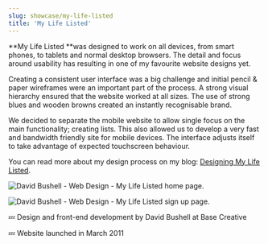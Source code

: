 ```yaml
---
slug: showcase/my-life-listed
title: 'My Life Listed'
---
```

**My Life Listed **was designed to work on all devices, from smart phones, to tablets and normal desktop browsers. The detail and focus around usability has resulting in one of my favourite website designs yet.

Creating a consistent user interface was a big challenge and initial pencil & paper wireframes were an important part of the process. A strong visual hierarchy ensured that the website worked at all sizes. The use of strong blues and wooden browns created an instantly recognisable brand.

We decided to separate the mobile website to allow single focus on the main functionality; creating lists. This also allowed us to develop a very fast and bandwidth friendly site for mobile devices. The interface adjusts itself to take advantage of expected touchscreen behaviour.

You can read more about my design process on my blog: [Designing My Life Listed](/2011/03/14/designing-mylifelisted/).

![David Bushell - Web Design - My Life Listed home page.](/images/portfolio/web-design-mylifelisted-1.png)

![David Bushell - Web Design - My Life Listed sign up page.](/images/portfolio/web-design-mylifelisted-2.png)

💤 Design and front-end development by David Bushell at Base Creative

💤 Website launched in March 2011
